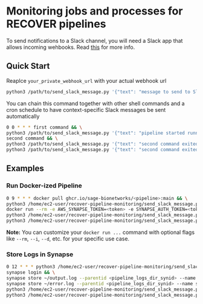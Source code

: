 # Monitoring jobs and processes for RECOVER pipelines

To send notifications to a Slack channel, you will need a Slack app that allows incoming wehbooks. Read [this](https://practicaldatascience.co.uk/data-science/how-to-send-a-slack-message-in-python-using-webhooks) for more info.

## Quick Start

Reaplce `your_private_webhook_url` with your actual webhook url

```sh
python3 /path/to/send_slack_message.py '{"text": "message to send to Slack"}' "your_private_webhook_url"
```

You can chain this command together with other shell commands and a cron schedule to have context-specific Slack messages be sent automatically

```sh
0 0 * * * first command && \
python3 /path/to/send_slack_message.py '{"text": "pipeline started running"}' "your_private_webhook_url" && \
second command && \
python3 /path/to/send_slack_message.py '{"text": "second command exited with 0 errors"}' "your_private_webhook_url" || \
python3 /path/to/send_slack_message.py '{"text": "second command exited with an error"}' "your_private_webhook_url"
```

## Examples

### Run Docker-ized Pipeline

```sh
0 9 * * * docker pull ghcr.io/sage-bionetworks/<pipeline>:main && \
python3 /home/ec2-user/recover-pipeline-monitoring/send_slack_message.py '{"text": "<pipeline>: cron job started"}' "<webhook>" && \
docker run --rm -e AWS_SYNAPSE_TOKEN=<token> -e SYNAPSE_AUTH_TOKEN=<token> ghcr.io/sage-bionetworks/<pipeline>:main > /home/ec2-user/output.log 2> /home/ec2-user/error.log && \
python3 /home/ec2-user/recover-pipeline-monitoring/send_slack_message.py '{"text": "<pipeline>: cron job succeeded"}' "<webhook>" || \
python3 /home/ec2-user/recover-pipeline-monitoring/send_slack_message.py '{"text": "<pipeline>: cron job failed"}' "<webhook>"
```

**Note:** You can customize your `docker run ...` command with optional flags like `--rm`, `--i`, `--d`, etc. for your specific use case.

### Store Logs in Synapse

```sh
0 12 * * * python3 /home/ec2-user/recover-pipeline-monitoring/send_slack_message.py '{"text": "Storing logs for <pipeline>: cron job started"}' "<webhook>" && \
synapse login && \
synapse store ~/output.log --parentid <pipeline_logs_dir_synid> --name stdout_log && \
synapse store ~/error.log --parentid <pipeline_logs_dir_synid> --name stderr_log && \
python3 /home/ec2-user/recover-pipeline-monitoring/send_slack_message.py '{"text": "Storing logs for <pipeline>: cron job succeeded"}' "<webhook>" || \
python3 /home/ec2-user/recover-pipeline-monitoring/send_slack_message.py '{"text": "Storing logs for <pipeline>: cron job failed"}' "<webhook>"
```
